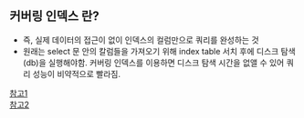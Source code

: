 ## 커버링 인덱스 란?
- 즉, 실제 데이터의 접근이 없이 인덱스의 컬럼만으로 쿼리를 완성하는 것
- 원래는 select 문 안의 칼럼들을 가져오기 위해 index table 서치 후에 디스크 탐색(db)을 실행해야함. 커버링 인덱스를 이용하면 디스크 탐색 시간을 없앨 수 있어 쿼리 성능이 비약적으로 빨라짐.


[참고1](https://icarus8050.tistory.com/44)   
[참고2](https://jojoldu.tistory.com/476)